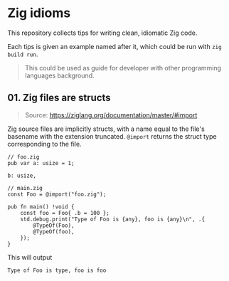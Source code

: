 # Zig idioms

This repository collects tips for writing clean, idiomatic Zig code.

Each tips is given an example named after it, which could be run with `zig build run`.

> This could be used as guide for developer with other programming languages background.

## 01. Zig files are structs

> Source: https://ziglang.org/documentation/master/#import

Zig source files are implicitly structs, with a name equal to the file's basename with the extension truncated. `@import` returns the struct type corresponding to the file.

```zig
// foo.zig
pub var a: usize = 1;

b: usize,

// main.zig
const Foo = @import("foo.zig");

pub fn main() !void {
    const foo = Foo{ .b = 100 };
    std.debug.print("Type of Foo is {any}, foo is {any}\n", .{
        @TypeOf(Foo),
        @TypeOf(foo),
    });
}
```

This will output

```
Type of Foo is type, foo is foo
```
